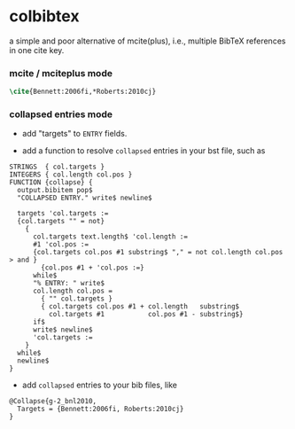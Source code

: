 colbibtex
=========

a simple and poor alternative of mcite(plus), i.e., multiple BibTeX references in one cite key.



### mcite / mciteplus mode

```latex
\cite{Bennett:2006fi,*Roberts:2010cj}
```

### collapsed entries mode

* add "targets" to `ENTRY` fields.

* add a function to resolve `collapsed` entries in your bst file, such as

```
STRINGS  { col.targets }
INTEGERS { col.length col.pos }
FUNCTION {collapse} {
  output.bibitem pop$
  "COLLAPSED ENTRY." write$ newline$

  targets 'col.targets :=
  {col.targets "" = not}
    {
      col.targets text.length$ 'col.length :=
      #1 'col.pos :=
      {col.targets col.pos #1 substring$ "," = not col.length col.pos > and }
        {col.pos #1 + 'col.pos :=}
      while$
      "% ENTRY: " write$
      col.length col.pos =
        { "" col.targets }
        { col.targets col.pos #1 + col.length   substring$
          col.targets #1           col.pos #1 - substring$}
      if$
      write$ newline$
      'col.targets :=
    }
  while$
  newline$
}
```

* add `collapsed` entries to your bib files, like

```
@Collapse{g-2_bnl2010,
  Targets = {Bennett:2006fi, Roberts:2010cj}
}
```

